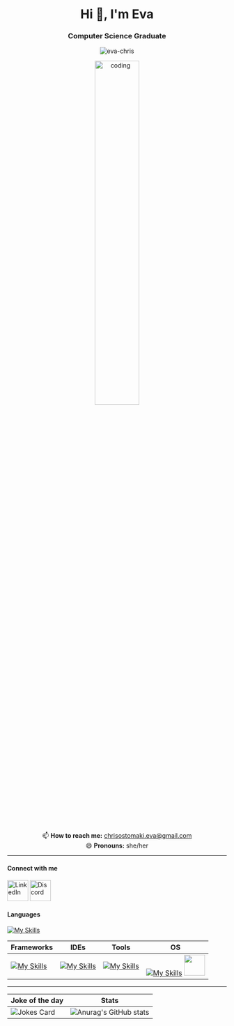 <h1 align="center">Hi 👋, I'm Eva </h1>
<h3 align="center">Computer Science Graduate</h3>
<p align="center"> <img src="https://komarev.com/ghpvc/?username=eva-chris&label=Profile%20views&color=0e75b6&style=flat" alt="eva-chris" /> </p>

<p align="center">
<img align="center" src="https://mir-s3-cdn-cf.behance.net/project_modules/disp/601014116770475.6068beff4640a.gif" alt="coding" width="45%" border="0" style="max-width: 100%;">
</p>

<p align="center">
📫 <b>How to reach me:</b> <a href = "mailto: chrisostomaki.eva@gmail.com">chrisostomaki.eva@gmail.com</a>
<br>😄 <b>Pronouns:</b> she/her
</p>
<hr>

<p>
  <h4>Connect with me</h4>
  <a href="https://www.linkedin.com/in/eva-chrysostomaki/">
    <img alt="LinkedIn" title="LinkedIn" height="48" width="48" src="https://cdn.simpleicons.org/linkedin"></a>
   <a href="discord.com/users/_paracosm">
    <img alt="Discord" title="Discord" height="48" width="48" src="https://cdn.simpleicons.org/discord"></a>
</p>

<!-- <p>
  <a href="https://discord.gg/WjEFnzC">
    <img alt="Discord" title="Discord" height="48" width="48" src="https://cdn.simpleicons.org/discord"></a>
  <a href="https://www.threads.net/@peterthehan">
    <picture>
      <source media="(prefers-color-scheme: dark)" srcset="https://cdn.simpleicons.org/threads/white">
      <img alt="Threads" title="Threads" height="48" width="48" src="https://cdn.simpleicons.org/threads"></picture></a>
  <a href="https://youtube.com/@peterthehan">
    <img alt="YouTube" title="YouTube" height="48" width="48" src="https://cdn.simpleicons.org/youtube"></a>
</p> -->


<h4>Languages</h4>

[![My Skills](https://skillicons.dev/icons?i=html,css,py,js,ts,java,cpp,c&perline=4)](https://skillicons.dev)

| Frameworks  | IDEs  | Tools | OS
| ------------- | -------------  | ------------- | ------------- |
| [![My Skills](https://skillicons.dev/icons?i=angular,flask)](https://skillicons.dev)  | [![My Skills](https://skillicons.dev/icons?i=vscode,eclipse)](https://skillicons.dev)  | [![My Skills](https://skillicons.dev/icons?i=figma)](https://skillicons.dev) | [![My Skills](https://skillicons.dev/icons?i=linux)](https://skillicons.dev) <img src="https://github.com/Eva-Chris/Eva-Chris/assets/25487874/c807cb7b-4d26-4149-b9ce-74eaf85799c6" width="48px"> |

<hr>

| Joke of the day | Stats |
| ------------- | -------------  |
| ![Jokes Card](https://readme-jokes.vercel.app/api?theme=radical) | ![Anurag's GitHub stats](https://github-readme-stats.vercel.app/api?username=Eva-Chris&show_icons=true&theme=radical) |





